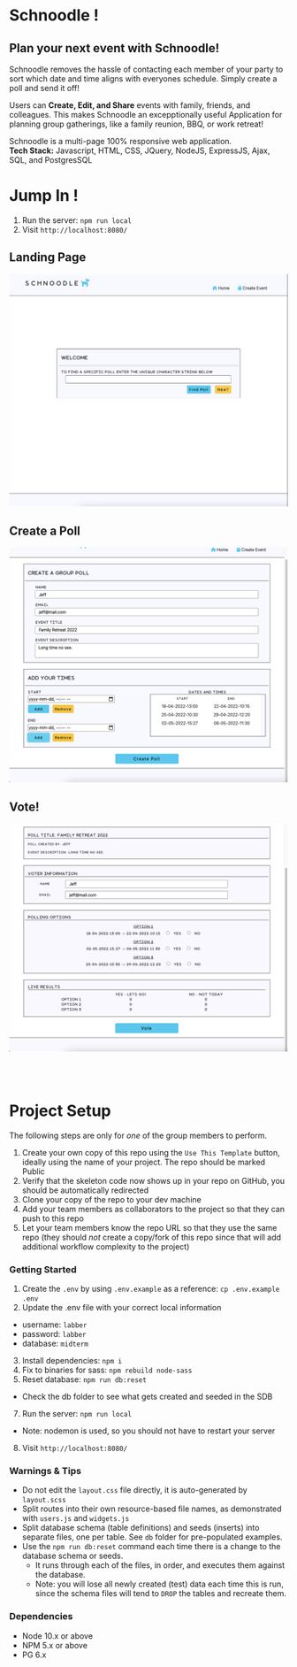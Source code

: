# Schnoodle !

## Plan your next event with Schnoodle!
Schnoodle removes the hassle of contacting each member of your party to sort which date and time aligns with everyones schedule. Simply create a poll and send it off!
<br>

Users can <b>Create, Edit, and Share</b> events with family, friends, and colleagues. This makes Schnoodle an excepptionally useful Application for planning group gatherings, like a family reunion, BBQ, or work retreat!
<br>

Schnoodle is a multi-page 100% responsive web application. <br>
<b>Tech Stack:</b> Javascript, HTML, CSS, JQuery, NodeJS, ExpressJS, Ajax, SQL, and PostgresSQL
<br>

# Jump In !
  1. Run the server: `npm run local`
  2. Visit `http://localhost:8080/`

## Landing Page
![landing-page.png](docs/landing-page.png)

## Create a Poll
![create-poll](docs/create-poll.png)

## Vote!
![vote-page](docs/vote-page.png)

<br>
<br>

# Project Setup

The following steps are only for _one_ of the group members to perform.

1. Create your own copy of this repo using the `Use This Template` button, ideally using the name of your project. The repo should be marked Public
2. Verify that the skeleton code now shows up in your repo on GitHub, you should be automatically redirected
3. Clone your copy of the repo to your dev machine
4. Add your team members as collaborators to the project so that they can push to this repo
5. Let your team members know the repo URL so that they use the same repo (they should _not_ create a copy/fork of this repo since that will add additional workflow complexity to the project)

### Getting Started

1. Create the `.env` by using `.env.example` as a reference: `cp .env.example .env`
2. Update the .env file with your correct local information 
  - username: `labber` 
  - password: `labber` 
  - database: `midterm`
3. Install dependencies: `npm i`
4. Fix to binaries for sass: `npm rebuild node-sass`
5. Reset database: `npm run db:reset`
  - Check the db folder to see what gets created and seeded in the SDB
7. Run the server: `npm run local`
  - Note: nodemon is used, so you should not have to restart your server
8. Visit `http://localhost:8080/`

### Warnings & Tips

- Do not edit the `layout.css` file directly, it is auto-generated by `layout.scss`
- Split routes into their own resource-based file names, as demonstrated with `users.js` and `widgets.js`
- Split database schema (table definitions) and seeds (inserts) into separate files, one per table. See `db` folder for pre-populated examples. 
- Use the `npm run db:reset` command each time there is a change to the database schema or seeds. 
  - It runs through each of the files, in order, and executes them against the database. 
  - Note: you will lose all newly created (test) data each time this is run, since the schema files will tend to `DROP` the tables and recreate them.

### Dependencies

- Node 10.x or above
- NPM 5.x or above
- PG 6.x
